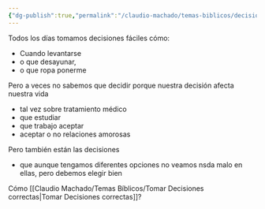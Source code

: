 ```yaml
---
{"dg-publish":true,"permalink":"/claudio-machado/temas-biblicos/decisiones-cotidianas/","title":"Decisiones cotidianas","tags":["Decidir","decisiones"]}
---
```


Todos los días tomamos decisiones fáciles cómo:

- Cuando levantarse
- o que desayunar, 
- o que ropa ponerme 

Pero a veces no sabemos que decidir porque nuestra decisión afecta nuestra vida 

-  tal vez sobre tratamiento médico 
- que estudiar
- que trabajo aceptar 
- aceptar o no relaciones amorosas

Pero también están las decisiones 
- que aunque tengamos diferentes opciones no veamos nsda malo en ellas, pero debemos elegir bien 

Cómo [[Claudio Machado/Temas Bíblicos/Tomar Decisiones correctas\|Tomar Decisiones correctas]]?